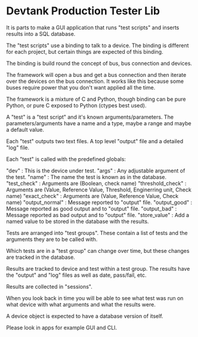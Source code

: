 Devtank Production Tester Lib
=============================

It is parts to make a GUI application that runs "test scripts" and
inserts results into a SQL database.

The "test scripts" use a binding to talk to a device.
The binding is different for each project, but certain things are
expected of this binding.

The binding is build round the concept of bus, bus connection and
devices.

The framework will open a bus and get a bus connection and then iterate
over the devices on the bus connection. It works like this because some
buses require power that you don't want applied all the time.

The framework is a mixture of C and Python, though binding can be pure
Python, or pure C exposed to Python (ctypes best used).

A "test" is a "test script" and it's known arguments/parameters.
The parameters/arguments have a name and a type, maybe a range and maybe
a default value.

Each "test" outputs two text files. A top level "output" file and a
detailed "log" file.

Each "test" is called with the predefined globals:

"dev"             : This is the device under test.
"args"            : Any adjustable argument of the test.
"name"            : The name the test is known as in the database.
"test_check"      : Arguments are (Boolean, check name)
"threshold_check" : Arguments are (Value, Reference Value, Threshold, Enginerring unit, Check name)
"exact_check"     : Arguments are (Value, Reference Value, Check name)
"output_normal"   : Message reported to "output" file.
"output_good"     : Message reported as good output and to "output" file.
"output_bad"      : Message reported as bad output and to "output" file.
"store_value"     : Add a named value to be stored in the database with the results.


Tests are arranged into "test groups". These contain a list of tests and
the arguments they are to be called with.

Which tests are in a "test group" can change over time, but these
changes are tracked in the database.

Results are tracked to device and test within a test group. The results
have the "output" and "log" files as well as date, pass/fail, etc.

Results are collected in "sessions".

When you look back in time you will be able to see what test was run on
what device with what arguments and what the results were.

A device object is expected to have a database version of itself.

Please look in apps for example GUI and CLI.
